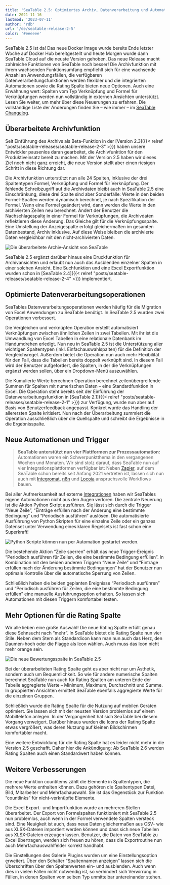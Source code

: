 ```yaml
---
title: 'SeaTable 2.5: Optimiertes Archiv, Datenverarbeitung und Automationen - SeaTable'
date: 2021-11-16
lastmod: '2023-07-11'
author: 'rdb'
url: '/de/seatable-release-2-5'
color: '#eeeeee'
---
```


SeaTable 2.5 ist da! Das neue Docker Image wurde bereits Ende letzter Woche auf Docker Hub bereitgestellt und heute Morgen wurde dann SeaTable Cloud auf die neuste Version gehoben. Das neue Release macht zahlreiche Funktionen von SeaTable noch besser! Die Archivfunktion mit ihrem wachsenden Funktionsumfang empfiehlt sich für eine wachsende Anzahl an Anwendungsfällen, die verfügbaren Datenverarbeitungsfunktionen werden flexibler und die integrierten Automationen sowie die Rating Spalte bieten neue Optionen. Auch eine Erwähnung wert: Spalten vom Typ Verknüpfung und Formel für Verknüpfungen werden nun vollständig in externen Ansichten unterstützt. Lesen Sie weiter, um mehr über diese Neuerungen zu erfahren. Die vollständige Liste der Änderungen finden Sie – wie immer – im [SeaTable Changelog](https://seatable.io/docs/changelog/version-2-5/).

## Überarbeitete Archivfunktion

Seit Einführung des Archivs als Beta-Funktion in der [Version 2.3]({{< relref "posts/seatable-releases/seatable-release-2-3" >}}) haben unsere Entwickler pausenlos daran gearbeitet, die Archivfunktion für den Produktiveinsatz bereit zu machen. Mit der Version 2.5 haben wir dieses Ziel noch nicht ganz erreicht, die neue Version stellt aber einen riesigen Schritt in diese Richtung dar.

Die Archivfunktion unterstützt nun alle 24 Spalten, inklusive der drei Spaltentypen Formel, Verknüpfung und Formel für Verknüpfung. Der fehlende Schreibzugriff auf die Archivdaten bleibt auch in SeaTable 2.5 eine Einschränkung, diese drei Spalte sind aber Sonderfälle: Werte in den beiden Formel-Spalten werden dynamisch berechnet, je nach Spezifikation der Formel. Wenn eine Formel geändert wird, dann werden die Werte in den archivierten Zeilen neu berechnet. Ändert der Benutzer die Nachschlagespalte in einer Formel für Verknüpfungen, die Archivdaten reflektieren diese Änderung. Das Gleiche gilt für die Verknüpfungsspalte. Eine Umstellung der Anzeigespalte erfolgt gleichermaßen im gesamten Datenbestand, Archiv inklusive. Auf diese Weise bleiben die archivierte Daten vergleichbar mit den nicht-archivierten Daten.

![Die überarbeitete Archiv-Ansicht von SeaTable](https://seatable.io/wp-content/uploads/2021/11/archive-view.jpg)

SeaTable 2.5 ergänzt darüber hinaus eine Druckfunktion für Archivansichten und erlaubt nun auch das Ausblenden einzelner Spalten in einer solchen Ansicht. Eine Suchfunktion und eine Excel Exportfunktion wurden schon in [SeaTable 2.4]({{< relref "posts/seatable-releases/seatable-release-2-4" >}}) implementiert.

## Optimierte Datenverarbeitungsoperationen

SeaTables Datenverarbeitungsoperationen werden häufig für die Migration von Excel Anwendungen zu SeaTable benötigt. In SeaTable 2.5 wurden zwei Operationen verbessert.

Die Vergleichen und verknüpfen Operation erstellt automatisiert Verknüpfungen zwischen ähnlichen Zeilen in zwei Tabellen. Mit ihr ist die Umwandlung von Excel Tabellen in eine relationale Datenbank im Handumdrehen erledigt. Nun neu in SeaTable 2.5 ist die Unterstützung aller wichtigen Spaltentypen (inkl. Einfachauswahlspalten) für die Definition der Vergleichsregel. Außerdem bietet die Operation nun auch mehr Flexibilität für den Fall, dass die Tabellen bereits doppelt verknüpft sind. In diesem Fall wird der Benutzer aufgefordert, die Spalten, in der die Verknüpfungen ergänzt werden sollen, über ein Dropdown-Menü auszuwählen.

Die Kumulierte Werte berechnen Operation berechnet zeilenübergreifende Summen für Spalten mit numerischen Daten – eine Standardfunktion in Excel. Die Operation steht bereits seit der Einführung der Datenverarbeitungsfunktion in [SeaTable 2.1]({{< relref "posts/seatable-releases/seatable-release-2-1" >}}) zur Verfügung, wurde nun aber auf Basis von Benutzerfeedback angepasst. Konkret wurde das Handling der allerersten Spalte kritisiert. Nun nach der Überarbeitung summiert die Operation ausschließlich über die Quellspalte und schreibt die Ergebnisse in die Ergebnisspalte.

## Neue Automationen und Trigger

> **SeaTable unterstützt nun vier Plattformen zur Prozessautomation:**  
> Automationen waren ein Schwerpunktthema in den vergangenen Wochen und Monaten. Wir sind stolz darauf, dass SeaTable nun auf vier Integrationsplattformen verfügbar ist: Neben [Zapier](https://zapier.com/apps/seatable/integrations), auf dem SeaTable schon bereits seit Anfang 2021 vertreten ist, lassen sich nun auch mit [Integromat](https://www.integromat.com/en/integrations/seatable), [n8n](https://n8n.io/integrations/n8n-nodes-base.seaTable) und [Locoia](https://www.locoia.com/connector/seatable-integration) anspruchsvolle Workflows bauen.

Bei aller Aufmerksamkeit auf externe [Integrationen](https://seatable.io/integrationen/) haben wir SeaTables eigene Automationen nicht aus den Augen verloren. Die zentrale Neuerung ist die Aktion Python Skript ausführen. Sie lässt sich durch die Trigger “Neue Zeile”, “Einträge erfüllen nach der Änderung eine bestimmte Bedingung” und “Periodisch ausführen” auslösen. Die automatisierte Ausführung von Python Skripten für eine einzelne Zeile oder ein ganzes Datenset unter Verwendung eines klaren Regelsets ist fast schon eine Superkraft!

![Python Scripte können nun per Automation gestartet werden.](https://seatable.io/wp-content/uploads/2021/11/python-script-durch-automation-511x448.jpg)

Die bestehende Aktion “Zeile sperren” erhält das neue Trigger-Ereignis “Periodisch ausführen für Zeilen, die eine bestimmte Bedingung erfüllen”. In Kombination mit den beiden anderen Triggern “Neue Zeile” und “Einträge erfüllen nach der Änderung bestimmte Bedingungen” hat der Benutzer nun optimale Kontrolle über die automatische Sperrung von Zeilen.

Schließlich haben die beiden geplanten Ereignisse “Periodisch ausführen” und “Periodisch ausführen für Zeilen, die eine bestimmte Bedingung erfüllen” eine manuelle Ausführungsoption erhalten. So lassen sich Automationen mit diesen Triggern komfortabel testen.

## Mehr Optionen für die Rating Spalte

Wir alle lieben eine große Auswahl! Die neue Rating Spalte erfüllt genau diese Sehnsucht nach “mehr”. In SeaTable bietet die Rating Spalte nun vier Stile. Neben dem Stern als Standardicon kann man nun auch das Herz, den Daumen-hoch oder die Flagge als Icon wählen. Auch muss das Icon nicht mehr orange sein.

![Die neue Bewertungsspalte in SeaTable 2.5](https://seatable.io/wp-content/uploads/2021/11/Bewertungsspalte.jpg)

Bei der überarbeiteten Rating Spalte geht es aber nicht nur um Ästhetik, sondern auch um Bequemlichkeit. So wie für andere numerische Spalten berechnet SeaTable nun auch für Rating Spalten am unteren Ende der Tabelle aggregierte Werte – Minimum, Maximum, Durchschnitt und Summe. In gruppierten Ansichten ermittelt SeaTable ebenfalls aggregierte Werte für die einzelnen Gruppen.

Schließlich wurde die Rating Spalte für die Nutzung auf mobilen Geräten optimiert. Sie lassen sich mit der neusten Version problemlos auf einem Mobiltelefon anlegen. In der Vergangenheit hat sich SeaTable bei diesem Vorgang verweigert. Darüber hinaus wurden die Icons der Rating Spalte etwas vergrößert, was deren Nutzung auf kleinen Bildschirmen komfortabler macht.

Eine weitere Entwicklung für die Rating Spalte hat es leider nicht mehr in die Version 2.5 geschafft. Daher hier die Ankündigung: Ab SeaTable 2.6 werden Rating Spalten auch einen Standardwert haben können.

## Weitere Verbesserungen

Die neue Funktion countitems zählt die Elemente in Spaltentypen, die mehrere Werte enthalten können. Dazu gehören die Spaltentypen Datei, Bild, Mitarbeiter und Mehrfachauswahl. Sie ist das Gegenstück zur Funktion “countlinks” für nicht-verknüpfte Elemente.

Die Excel Export- und Importfunktion wurde an mehreren Stellen überarbeitet. Der Export von Formelspalten funktioniert mit SeaTable 2.5 nun problemlos, auch wenn in der Formel verwendete Spalten versteck sind. Eine Neuigkeit ist auch, dass neue Daten gleichermaßen aus CSV- wie aus XLSX-Dateien importiert werden können und dass sich neue Tabellen aus XLSX-Dateien erzeugen lassen. Benutzer, die Daten von SeaTable zu Excel übertragen, werden sich freuen zu hören, dass die Exportroutine nun auch Mehrfachauswahlfelder korrekt handhabt.

Die Einstellungen des Galerie Plugins wurden um eine Einstellungsoption erweitert. Über den Schalter “Spaltennamen anzeigen” lassen sich die Überschriften über den Spaltenwerten ein- und ausblenden. Auch wenn dies in vielen Fällen nicht notwendig ist, so verhindert sich Verwirrung in Fällen, in denen Spalten vom selben Typ unmittelbar untereinander stehen.
